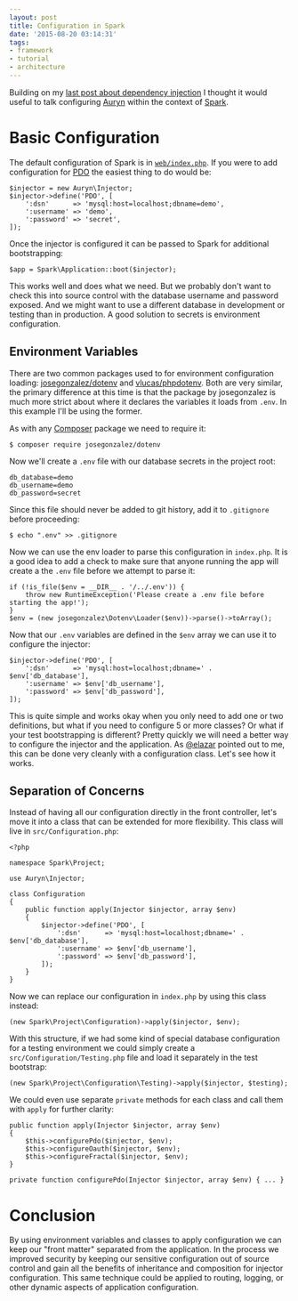 ```yaml
---
layout: post
title: Configuration in Spark
date: '2015-08-20 03:14:31'
tags:
- framework
- tutorial
- architecture
---
```


Building on my [last post about dependency injection](/dependency-injection-with-auryn) I thought it would useful to talk configuring [Auryn](https://github.com/rdlowrey/Auryn) within the context of [Spark](http://sparkphp.github.io/).

# Basic Configuration

The default configuration of Spark is in [`web/index.php`](https://github.com/sparkphp/project/blob/5f9f5eefc0a1a6120a207c4c6854b71372f312b1/web/index.php). If you were to add configuration for [PDO](http://php.net/pdo) the easiest thing to do would be:

```
$injector = new Auryn\Injector;
$injector->define('PDO', [
    ':dsn'      => 'mysql:host=localhost;dbname=demo',
    ':username' => 'demo',
    ':password' => 'secret',
]);
```

Once the injector is configured it can be passed to Spark for additional bootstrapping:

```
$app = Spark\Application::boot($injector);
```

This works well and does what we need. But we probably don't want to check this into source control with the database username and password exposed. And we might want to use a different database in development or testing than in production. A good solution to secrets is environment configuration.

## Environment Variables

There are two common packages used to for environment configuration loading: [josegonzalez/dotenv](https://github.com/josegonzalez/php-dotenv) and [vlucas/phpdotenv](https://github.com/vlucas/phpdotenv). Both are very similar, the primary difference at this time is that the package by josegonzalez is much more strict about where it declares the variables it loads from `.env`. In this example I'll be using the former.

As with any [Composer](http://getcomposer.org/) package we need to require it:

```
$ composer require josegonzalez/dotenv
```

Now we'll create a `.env` file with our database secrets in the project root:

```
db_database=demo
db_username=demo
db_password=secret
```

Since this file should never be added to git history, add it to `.gitignore` before proceeding:

```
$ echo ".env" >> .gitignore
```

Now we can use the env loader to parse this configuration in `index.php`. It is a good idea to add a check to make sure that anyone running the app will create a the `.env` file before we attempt to parse it:

```
if (!is_file($env = __DIR__ . '/../.env')) {
    throw new RuntimeException('Please create a .env file before starting the app!');
}
$env = (new josegonzalez\Dotenv\Loader($env))->parse()->toArray();
```

Now that our `.env` variables are defined in the `$env` array we can use it to configure the injector:

```
$injector->define('PDO', [
    ':dsn'      => 'mysql:host=localhost;dbname=' . $env['db_database'],
    ':username' => $env['db_username'],
    ':password' => $env['db_password'],
]);
```

This is quite simple and works okay when you only need to add one or two definitions, but what if you need to configure 5 or more classes? Or what if your test bootstrapping is different? Pretty quickly we will need a better way to configure the injector and the application. As [@elazar](https://twitter.com/elazar) pointed out to me, this can be done very cleanly with a configuration class. Let's see how it works.

## Separation of Concerns

Instead of having all our configuration directly in the front controller, let's move it into a class that can be extended for more flexibility. This class will live in `src/Configuration.php`:

```
<?php

namespace Spark\Project;

use Auryn\Injector;

class Configuration
{
    public function apply(Injector $injector, array $env)
    {
        $injector->define('PDO', [
            ':dsn'      => 'mysql:host=localhost;dbname=' . $env['db_database'],
            ':username' => $env['db_username'],
            ':password' => $env['db_password'],
        ]);
    }
}
```

Now we can replace our configuration in `index.php` by using this class instead:

```
(new Spark\Project\Configuration)->apply($injector, $env);
```

With this structure, if we had some kind of special database configuration for a testing environment we could simply create a `src/Configuration/Testing.php` file and load it separately in the test bootstrap:

```
(new Spark\Project\Configuration\Testing)->apply($injector, $testing);
```

We could even use separate `private` methods for each class and call them with `apply` for further clarity:

```
public function apply(Injector $injector, array $env)
{
    $this->configurePdo($injector, $env);
    $this->configureOauth($injector, $env);
    $this->configureFractal($injector, $env);
}

private function configurePdo(Injector $injector, array $env) { ... }
```

# Conclusion

By using environment variables and classes to apply configuration we can keep our "front matter" separated from the application. In the process we improved security by keeping our sensitive configuration out of source control and gain all the benefits of inheritance and composition for injector configuration. This same technique could be applied to routing, logging, or other dynamic aspects of application configuration.
